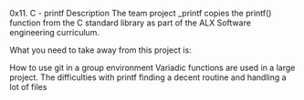 0x11. C - printf
Description The team project _printf copies the printf() function from the C standard library as part of the ALX Software engineering curriculum.

What you need to take away from this project is:


How to use git in a group environment Variadic functions are used in a large project. The difficulties with printf finding a decent routine and handling a lot of files

